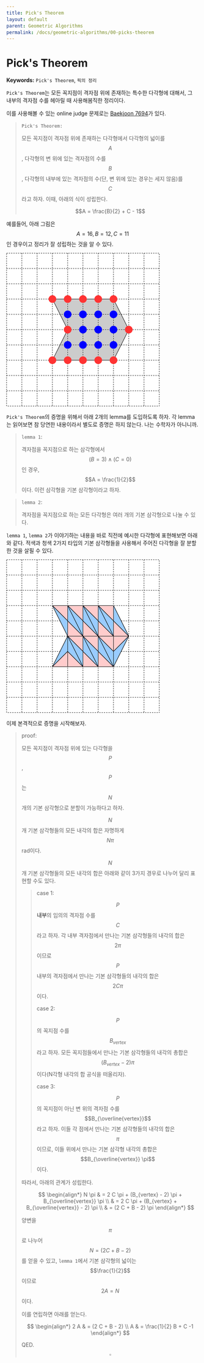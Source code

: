```yaml
---
title: Pick's Theorem
layout: default
parent: Geometric Algorithms
permalink: /docs/geometric-algorithms/00-picks-theorem
---
```


# Pick's Theorem

**Keywords:** `Pick's Theorem`, `픽의 정리`

`Pick's Theorem`는 모든 꼭지점이 격자점 위에 존재하는 특수한 다각형에 대해서, 그 내부의 격자점 수를 헤아릴 때 사용해봄직한 정리이다.

이를 사용해볼 수 있는 online judge 문제로는 [Baekjoon 7694](/docs/baekjoon-online-judge/07694)가 있다.

> `Pick's Theorem:`
> 
> 모든 꼭지점이 격자점 위에 존재하는 다각형에서 다각형의 넓이를 $$A$$, 다각형의 변 위에 있는 격자점의 수를 $$B$$, 다각형의 내부에 있는 격자점의 수(단, 변 위에 있는 경우는 세지 않음)를 $$C$$라고 하자. 이때, 아래의 식이 성립한다.
>
> $$A = \frac{B}{2} + C - 1$$

예를들어, 아래 그림은 $$A = 16,\,B = 12,\,C = 11$$인 경우이고 정리가 잘 성립하는 것을 알 수 있다.

![fig_01](./00-picks-theorem/example.png)

`Pick's Theorem`의 증명을 위해서 아래 2개의 lemma를 도입하도록 하자. 각 lemma는 읽어보면 참 당연한 내용이라서 별도로 증명은 하지 않는다. 나는 수학자가 아니니까.

> `lemma 1`:
> 
> 격자점을 꼭지점으로 하는 삼각형에서 $$(B = 3) \wedge (C = 0)$$인 경우, $$A = \frac{1}{2}$$이다. 이런 삼각형을 기본 삼각형이라고 하자.

> `lemma 2`:
>
> 격자점을 꼭지점으로 하는 모든 다각형은 여러 개의 기본 삼각형으로 나눌 수 있다.

`lemma 1`, `lemma 2`가 이야기하는 내용을 바로 직전에 예시한 다각형에 표현해보면 아래와 같다. 적색과 청색 2가지 타입의 기본 삼각형들을 사용해서 주어진 다각형을 잘 분할한 것을 살필 수 있다.

![fig_02](./00-picks-theorem/example2.png)

이제 본격적으로 증명을 시작해보자.

> proof:
>
> 모든 꼭지점이 격자점 위에 있는 다각형을 $$P$$, $$P$$는 $$N$$개의 기본 삼각형으로 분할이 가능하다고 하자.
>
> $$N$$개 기본 삼각형들의 모든 내각의 합은 자명하게 $$N \pi$$ rad이다.
>
> $$N$$개 기본 삼각형들의 모든 내각의 합은 아래와 같이 3가지 경우로 나누어 달리 표현할 수도 있다.
>
>> case 1:
>>
>> $$P$$ **내부**의 임의의 격자점 수를 $$C$$라고 하자. 각 내부 격자점에서 만나는 기본 삼각형들의 내각의 합은 $$2 \pi$$이므로 $$P$$ 내부의 격자점에서 만나는 기본 삼각형들의 내각의 합은 $$2 C \pi$$이다.
>>
>> case 2:
>> 
>> $$P$$의 꼭지점 수를 $$B_{vertex}$$라고 하자. 모든 꼭지점들에서 만나는 기본 삼각형들의 내각의 총합은 $$(B_{vertex} - 2) \pi$$이다(N각형 내각의 합 공식을 떠올리자).
>>
>> case 3:
>>
>> $$P$$의 꼭지점이 아닌 변 위의 격자점 수를 $$B_{\overline{vertex}}$$라고 하자. 이들 각 점에서 만나는 기본 삼각형들의 내각의 합은 $$\pi$$이므로, 이들 위에서 만나는 기본 삼각형 내각의 총합은 $$B_{\overline{vertex}} \pi$$이다.
>
> 따라서, 아래의 관계가 성립한다.
>
> $$
> \begin{align*}
>   N \pi & = 2 C \pi + (B_{vertex} - 2) \pi + B_{\overline{vertex}} \pi \\
>         & = 2 C \pi + (B_{vertex} + B_{\overline{vertex}} - 2) \pi \\
>         & = (2 C + B - 2) \pi
> \end{align*}
> $$
>
> 양변을 $$\pi$$로 나누어 $$N = (2 C + B - 2)$$를 얻을 수 있고, `lemma 1`에서 기본 삼각형의 넓이는 $$\frac{1}{2}$$이므로 $$2 A = N$$이다.
>
> 이를 연립하면 아래를 얻는다.
>
> $$
> \begin{align*}
>   2 A & = (2 C + B - 2) \\
>   A & = \frac{1}{2} B + C -1
> \end{align*}
> $$
>
> QED. $$\square$$

<script src="https://utteranc.es/client.js"
        repo="i-am-wonseoklee/i-am-wonseoklee.github.io"
        issue-term="pathname"
        theme="github-dark-orange"
        crossorigin="anonymous"
        async>
</script>